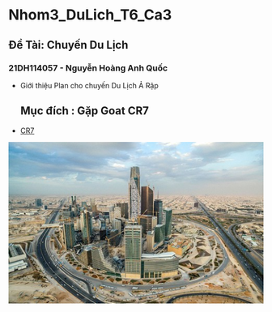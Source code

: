 # Nhom3_DuLich_T6_Ca3
## Đề Tài: Chuyến Du Lịch
### 21DH114057 - Nguyễn Hoàng Anh Quốc
- Giới thiệu Plan cho chuyến Du Lịch Ả Rập
  ## Mục đích : Gặp Goat CR7
- [ CR7 ](https://vi.wikipedia.org/wiki/Cristiano_Ronaldo)
<p align="center">
  <img src="arap.jpg" alt="Size Limit CLI" width="738">
</p>
 


